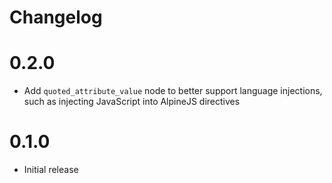 # Changelog

# 0.2.0

- Add `quoted_attribute_value` node to better support language injections, such as injecting JavaScript into AlpineJS directives

# 0.1.0

- Initial release
